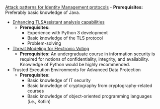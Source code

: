    [Attack patterns for Identity Management protocols](https://st.fbk.eu/teaching/projects/2022-2023#attack-patterns-for-identity-management-protocols)
	- **Prerequisites:** Preferably basic knowledge of Java.
-   [Enhancing TLSAssistant analysis capabilities](https://st.fbk.eu/teaching/projects/2022-2023#enhancing-tlsassistant-analysis-capabilities)
	- **Prerequisites:**
		-   Experience with Python 3 development
		-   Basic knowledge of the TLS protocol
		-   Problem-solving
-   [Threat Modeling for Electronic Voting](https://st.fbk.eu/teaching/projects/2022-2023#threat-modeling-for-electronic-voting)
	- **Prerequisites:** An undergraduate course in information security is required for notions of confidentiality, integrity, and availability. Knowledge of Python would be highly recommended.
- Trusted Execution Environments for Advanced Data Protection
	- **Prerequisites:**
		-   Basic knowledge of IT security
		-   Basic knowledge of cryptography from cryptography-related courses
		-   Basic knowledge of object-oriented programming languages (i.e., Kotlin)